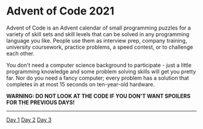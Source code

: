 ﻿# **Advent of Code 2021**

Advent of Code is an Advent calendar of small programming puzzles for a variety of skill sets and skill levels that can be solved in any programming language you like. People use them as interview prep, company training, university coursework, practice problems, a speed contest, or to challenge each other.

You don't need a computer science background to participate - just a little programming knowledge and some problem solving skills will get you pretty far. Nor do you need a fancy computer; every problem has a solution that completes in at most 15 seconds on ten-year-old hardware.

**WARNING: DO NOT LOOK AT THE CODE IF YOU DON'T WANT SPOILERS FOR THE PREVIOUS DAYS!**
___

[Day 1](https://github.com/thehairy/Advent-of-Code-2022/tree/main/Day%201)
[Day 2](https://github.com/thehairy/Advent-of-Code-2022/tree/main/Day%202)
[Day 3](https://github.com/thehairy/Advent-of-Code-2022/tree/main/Day%203)
